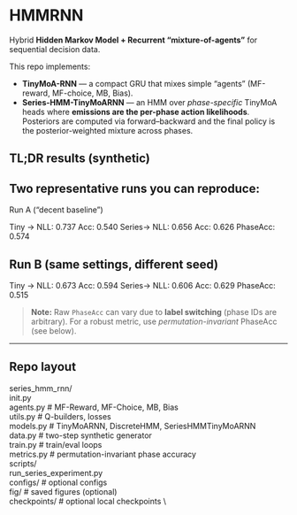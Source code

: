 # HMMRNN

Hybrid **Hidden Markov Model + Recurrent “mixture-of-agents”** for sequential decision data.

This repo implements:

- **TinyMoA-RNN** — a compact GRU that mixes simple “agents” (MF-reward, MF-choice, MB, Bias).
- **Series-HMM-TinyMoARNN** — an HMM over *phase-specific* TinyMoA heads where **emissions are the per-phase action likelihoods**. Posteriors are computed via forward–backward and the final policy is the posterior-weighted mixture across phases.

## TL;DR results (synthetic)

## Two representative runs you can reproduce:

Run A (“decent baseline”)

Tiny -> NLL: 0.737 Acc: 0.540
Series-> NLL: 0.656 Acc: 0.626 PhaseAcc: 0.574

## Run B (same settings, different seed)

Tiny -> NLL: 0.673 Acc: 0.594
Series-> NLL: 0.606 Acc: 0.629 PhaseAcc: 0.515

> **Note:** Raw `PhaseAcc` can vary due to **label switching** (phase IDs are arbitrary). For a robust metric, use *permutation-invariant* PhaseAcc (see below).

---

## Repo layout

series_hmm_rnn/ \
init.py \
agents.py # MF-Reward, MF-Choice, MB, Bias \
utils.py # Q-builders, losses \
models.py # TinyMoARNN, DiscreteHMM, SeriesHMMTinyMoARNN \
data.py # two-step synthetic generator \
train.py # train/eval loops \
metrics.py # permutation-invariant phase accuracy \
scripts/ \
run_series_experiment.py \
configs/ # optional configs \
fig/ # saved figures (optional) \
checkpoints/ # optional local checkpoints \


